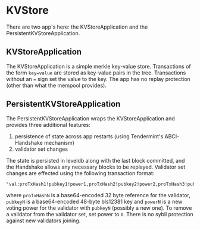 # KVStore

There are two app's here: the KVStoreApplication and the PersistentKVStoreApplication.

## KVStoreApplication

The KVStoreApplication is a simple merkle key-value store.
Transactions of the form `key=value` are stored as key-value pairs in the tree.
Transactions without an `=` sign set the value to the key.
The app has no replay protection (other than what the mempool provides).

## PersistentKVStoreApplication

The PersistentKVStoreApplication wraps the KVStoreApplication
and provides three additional features:

1) persistence of state across app restarts (using Tendermint's ABCI-Handshake mechanism)
2) validator set changes

The state is persisted in leveldb along with the last block committed,
and the Handshake allows any necessary blocks to be replayed.
Validator set changes are effected using the following transaction format:

```md
"val:proTxHash1!pubkey1!power1,proTxHash2!pubkey2!power2,proTxHash3!pubkey3!power3"
```

where `proTxHashN` is a base64-encoded 32 byte reference for the validator, `pubkeyN` is a base64-encoded 48-byte bls12381 key
and `powerN` is a new voting power for the validator with `pubkeyN` (possibly a new one).
To remove a validator from the validator set, set power to `0`.
There is no sybil protection against new validators joining.
